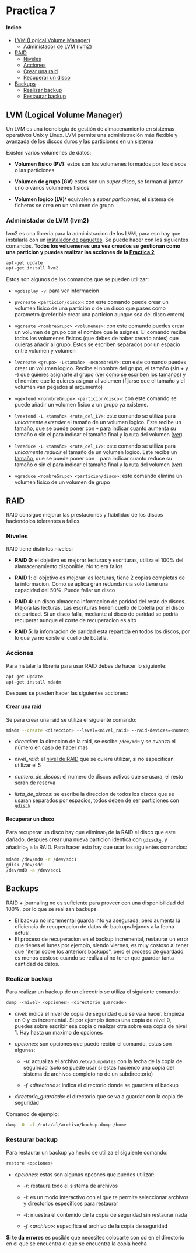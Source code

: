 # Practica 7

#### Indice

- [LVM (Logical Volume Manager)](#lvm)
    - [Administador de LVM (lvm2)](#administrador_lvm)
- [RAID](#raid)
    - [Niveles](#raid_lev)
    - [Acciones](#raid_acc)
    - [Crear una raid](#raid_create)
    - [Recuperar un disco](#raid_recuperate)
- [Backups](#backups)
    - [Realizar backup](#blackup_make)
    - [Restaurar backup](#blackup_restore)

## LVM (Logical Volume Manager) <a id="lvm">

Un LVM es una tecnología de gestión de almacenamiento en sistemas operativos Unix y Linux. LVM permite una administración más flexible y avanzada de los discos duros y las particiones en un sistema

Existen varios volumenes de datos:

- **Volumen fisico (PV):** estos son los volumenes formados por los discos o las particiones

- **Volumen de grupo (GV)** estos son un *super disco*, se forman al juntar uno o varios volumenes fisicos

- **Volumen logico (LV):** equivalen a *super particiones*, el sistema de ficheros se crea en un volumen de grupo

### Administador de LVM (lvm2) <a id="administrador_lvm">

lvm2 es una libreria para la administracion de los LVM, para eso hay que instalarla con un [instalador de paquetes](Practica4.md#apt_install). Se puede hacer con los siguientes comandos. **Todos los voluemenes una vez creados se gestionan como una particion y puedes realizar las acciones de la [Practica 2](Practica2.md)**

~~~bash
apt-get update
apt-get install lvm2
~~~

Estos son algunos de los comandos que se pueden utilizar:

- ``vgdisplay -v``: para ver informacion <a id="cmd_ver_info_grupos">

- ``pvcreate <particion/disco>``: con este comando puede crear un volumen fisico de una partición o de un disco que pases como parametro (preferible crear una particion aunque sea del disco entero)

- ``vgcreate <nombreGrupo> <volumenes>``: con este comando puedes crear un volumen de grupo con el nombre que le asignes. El comando recibe todos los volumenes fisicos (que debes de haber creado antes) que quieras añadir al grupo. Estos se escriben separados por un espacio entre volumen y volumen

- ``lvcreate <grupo> -L<tamaño> -n<nombreLV>``: con este comando puedes crear un volumen logico. Recibe el nombre del grupo, el tamaño (sin + y -) que quieres asignarle al grupo ([ver como se escriben los tamaños](Practica2.md#tabla_tam_part)) y el nombre que le quieres asignar al volumen (fijarse que el tamaño y el volumen van pegados al argumento)

- ``vgextend <nonmbreGrupo> <particion/disco>``: con este comando se puede añadir un volumen fisico a un grupo ya existene.

- ``lvextend -L <tamaño> <ruta_del_LV>``: este comando se utiliza para *unicamente extender* el tamaño de un volumen logico. Este recibe un [tamaño](Practica2.md#tabla_tam_part), que se puede poner con ``+`` para indicar cuanto aumenta su tamaño o sin el para indicar el tamaño final y la ruta del volumen (*[ver](cmd_ver_info_grupos)*)

- ``lvreduce -L <tamaño> <ruta_del_LV>``: este comando se utiliza para *unicamente reducir* el tamaño de un volumen logico. Este recibe un [tamaño](Practica2.md#tabla_tam_part), que se puede poner con ``-`` para indicar cuanto reduce su tamaño o sin el para indicar el tamaño final y la ruta del volumen (*[ver](cmd_ver_info_grupos)*)

- ``vgreduce <nombreGrupo> <particion/disco>``: este comando elimina un volumen fisico de un volumen de grupo

## RAID <a id="raid">

RAID consigue mejorar las prestaciones y fiabilidad de los discos haciendolos tolerantes a fallos.

### Niveles <a id="raid_lev">

RAID tiene distintos niveles:

- **RAID 0**: el objetivo es mejorar lecturas y escrituras, utiliza el 100% del alamacenamiento disponible. No tolera fallos

- **RAID 1**: el objetivo es mejorar las lecturas, tiene 2 copias completas de la informacion. Como se aplica gran redundancia solo tiene una capacidad del 50%. Puede fallar un disco

- **RAID 4**: un disco almacena informacion de paridad del resto de discos. Mejora las lecturas. Las escrituras tienen cuello de botella por el disco de paridad. Si un disco falla, mediante al disco de paridad se podria recuperar aunque el coste de recuperacion es alto

- **RAID 5**: la infomracion de paridad esta repartida en todos los discos, por lo que ya no existe el cuello de botella.

### Acciones <a id="raid_acc">

Para instalar la libreria para usar RAID debes de hacer lo siguiente:

~~~bash
apt-get update
apt-get install mdadm
~~~

Despues se pueden hacer las siguientes acciones:

#### Crear una raid <a id="raid_create">

Se para crear una raid se utiliza el siguiente comando:

~~~bash
mdadm --create <direccion> --level=<nivel_raid> --raid-devices=<numero_de_discos> <lista_de_discos>
~~~

- *direccion*: la direccion de la raid, se escibe ``/dev/md0`` y se avanza el número en caso de haber mas

- *nivel_raid*: el [nivel de RAID](#raid_lev) que se quiere utilizar, si no especifican utilizar el 5

- *numero_de_discos*: el numero de discos activos que se usara, el resto seran de reserva

- *lista_de_discos*: se escribe la direccion de todos los discos que se usaran separados por espacios, todos deben de ser particiones con [``gdisck``](Practica2.md#hacer_part)

#### Recuperar un disco <a id="raid_recuperate">

Para recuperar un disco hay que eliminar<sub>1</sub> de la RAID el disco que este dañado, despues crear una nueva particion identica con [``gdisck``](Practica2.md#hacer_part)<sub>2</sub>, y añadirlo<sub>3</sub> a la RAID. Para hacer esto hay que usar los siguientes comandos:

~~~bash
mdadm /dev/md0 -r /dev/sdc1
gdisk /dev/sdc
/dev/md0 -a /dev/sdc1
~~~

## Backups <a id="backups">

RAID + journaling no es suficiente para proveer con una disponibilidad del 100%, por lo que se realizan backups. 
- El backup no incremental guarda info ya asegurada, pero aumenta la eficiencia 
de recuperacion de datos de backups lejanos a la fecha actual.  
- El proceso de recuperacion en el backup incremental, restaurar un error que 
tienes el lunes por ejemplo, siendo viernes, es muy costoso al tener que "iterar 
sobre los anteriors backups", pero el proceso de guardado es menos costoso 
cuando se realiza al no tener que guardar tanta cantidad de datos.

### Realizar backup <a id="blackup_make">

Para realizar un backup de un direcotrio se utiliza el siguiente comando:

~~~bash
dump -<nivel> <opciones> <directorio_guardado>
~~~

- *nivel*: indica el nivel de copia de seguridad que se va a hacer. Empieza en 0 y es incremental. Si por ejemplo tienes una copia de nivel 0, puedes sobre escribir esa copia o realizar otra sobre esa copia de nivel 1. Hay hasta un maximo de opciones

- *opciones*: son opciones que puede recibir el comando, estas son algunas:

    - *-u*: actualiza el archivo ``/etc/dumpdates`` con la fecha de la copia de seguridad (solo se puede usar si estas haciendo una copia del sistema de archivos completo no de un subdirectorio)

    - *-f \<directorio>*: indica el directorio donde se guardara el backup

- *directorio_guardado*: el directorio que se va a guardar con la copia de seguridad

Comanod de ejemplo:

~~~bash
dump -0 -uf /ruta/al/archivo/backup.dump /home
~~~

### Restaurar backup <a id="blackup_restore">

Para restaurar un backup ya hecho se utiliza el siguiente comando:

~~~bash
restore <opciones>
~~~

- *opciones*: estas son algunas opcones que puedes utilizar:

    - *-r*: restaura todo el sistema de archivos

    - *-i*: es un modo interactivo con el que te permite seleccionar archivos y directorios especificos para restaurar

    - *-t*: muestra el contenido de la copia de seguridad sin restaurar nada

    - *-f \<archivo>*: especifica el archivo de la copia de seguridad

**Si te da errores** es posible que necesites colocarte con cd en el directorio en el que se encuentra el que se encuentra la copia hecha   